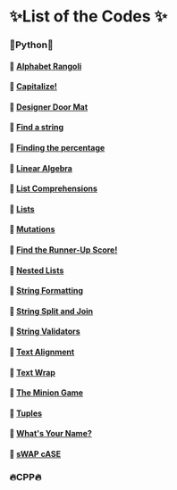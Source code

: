 # :sparkles:List of the Codes :sparkles:
### :rocket:Python:rocket:
#### :pushpin: [Alphabet Rangoli](https://www.hackerrank.com/challenges/alphabet-rangoli/problem)
#### :pushpin: [Capitalize!](https://www.hackerrank.com/challenges/capitalize/problem)
#### :pushpin: [Designer Door Mat](https://www.hackerrank.com/challenges/designer-door-mat/problem)
#### :pushpin: [Find a string](https://www.hackerrank.com/challenges/find-a-string/problem)
#### :pushpin: [Finding the percentage](https://www.hackerrank.com/challenges/finding-the-percentage/problem)
#### :pushpin: [Linear Algebra](https://www.hackerrank.com/challenges/np-linear-algebra/problem)
#### :pushpin: [List Comprehensions](https://www.hackerrank.com/challenges/list-comprehensions/problem)
#### :pushpin: [Lists](https://www.hackerrank.com/challenges/python-lists/problem)
#### :pushpin: [Mutations](https://www.hackerrank.com/challenges/python-mutations/problem)
#### :pushpin: [Find the Runner-Up Score!](https://www.hackerrank.com/challenges/find-second-maximum-number-in-a-list/problem)
#### :pushpin: [Nested Lists](https://www.hackerrank.com/challenges/nested-list/problem)
#### :pushpin: [String Formatting](https://www.hackerrank.com/challenges/python-string-formatting/problem)
#### :pushpin: [String Split and Join](https://www.hackerrank.com/challenges/python-string-split-and-join/problem)
#### :pushpin: [String Validators](https://www.hackerrank.com/challenges/string-validators/problem)
#### :pushpin: [Text Alignment](https://www.hackerrank.com/challenges/text-alignment/problem)
#### :pushpin: [Text Wrap](https://www.hackerrank.com/challenges/text-wrap/problem)
#### :pushpin: [The Minion Game](https://www.hackerrank.com/challenges/the-minion-game/problem)
#### :pushpin: [Tuples](https://www.hackerrank.com/challenges/python-tuples/problem)
#### :pushpin: [What's Your Name?](https://www.hackerrank.com/challenges/whats-your-name/problem)
#### :pushpin: [sWAP cASE](https://www.hackerrank.com/challenges/swap-case/problem)
### :fire:CPP:fire:
